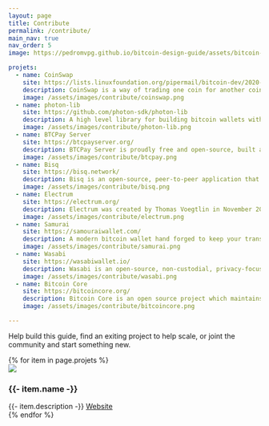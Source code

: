 ```yaml
---
layout: page
title: Contribute
permalink: /contribute/
main_nav: true
nav_order: 5
image: https://pedromvpg.github.io/bitcoin-design-guide/assets/bitcoin-design-custom-og.png

projets:
  - name: CoinSwap
    site: https://lists.linuxfoundation.org/pipermail/bitcoin-dev/2020-May/017898.html
    description: CoinSwap is a way of trading one coin for another coin in a non-custodial way. It is closely related to the idea of an atomic swap.
    image: /assets/images/contribute/coinswap.png
  - name: photon-lib
    site: https://github.com/photon-sdk/photon-lib
    description: A high level library for building bitcoin wallets with react native.
    image: /assets/images/contribute/photon-lib.png
  - name: BTCPay Server
    site: https://btcpayserver.org/
    description: BTCPay Server is proudly free and open-source, built and maintained by a world-wide community of passionate contributors.
    image: /assets/images/contribute/btcpay.png
  - name: Bisq
    site: https://bisq.network/
    description: Bisq is an open-source, peer-to-peer application that allows you to buy and sell cryptocurrencies in exchange for national currencies. No registration required.
    image: /assets/images/contribute/bisq.png
  - name: Electrum
    site: https://electrum.org/
    description: Electrum was created by Thomas Voegtlin in November 2011. Since then, various developers have contributed to its source code.
    image: /assets/images/contribute/electrum.png
  - name: Samurai
    site: https://samouraiwallet.com/
    description: A modern bitcoin wallet hand forged to keep your transactions private your identity masked and your funds secured.
    image: /assets/images/contribute/samurai.png
  - name: Wasabi
    site: https://wasabiwallet.io/
    description: Wasabi is an open-source, non-custodial, privacy-focused Bitcoin wallet for Desktop, that implements trustless CoinJoin.
    image: /assets/images/contribute/wasabi.png
  - name: Bitcoin Core
    site: https://bitcoincore.org/
    description: Bitcoin Core is an open source project which maintains and releases Bitcoin client software called “Bitcoin Core”.
    image: /assets/images/contribute/bitcoincore.png  

---
```


Help build this guide, find an exiting project to help scale, or joint the community and start something new.


<div class="grid projects">
{% for item in page.projets %}
      <div class="grid-item">
        <img src="{{ item.image | relative_url }}" />
        <h3>{{- item.name -}}</h3>
        {{- item.description -}}
        <a href="{{- item.site -}}" target="_blank">Website</a>
      </div>
{% endfor %}
</div>
